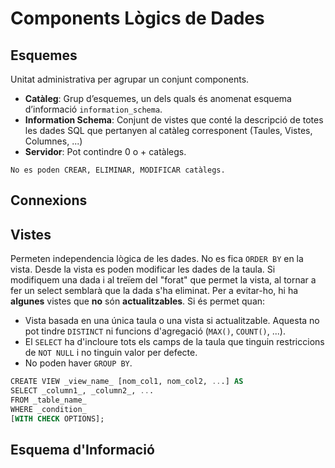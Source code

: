 
# Components Lògics de Dades
## Esquemes
Unitat administrativa per agrupar un conjunt components.
- **Catàleg**: Grup d’esquemes, un dels quals és anomenat esquema d’informació `information_schema`.
- **Information Schema**: Conjunt de vistes que conté la descripció de totes les dades SQL que pertanyen al catàleg corresponent (Taules, Vistes, Columnes, ...)
- **Servidor**: Pot contindre 0 o + catàlegs.

```ad-info
No es poden CREAR, ELIMINAR, MODIFICAR catàlegs.
```

## Connexions

## Vistes
Permeten independencia lògica de les dades.
No es fica ``ORDER BY`` en la vista. 
Desde la vista es poden modificar les dades de la taula. Si modifiquem una dada i al treïem del "forat" que permet la vista, al tornar a fer un select semblarà que la dada s'ha eliminat.
Per a evitar-ho, hi ha **algunes** vistes que **no** són **actualitzables**. 
Si és permet quan:
- Vista basada en una única taula o una vista si actualitzable. Aquesta no pot tindre `DISTINCT` ni funcions d'agregació (`MAX()`, `COUNT()`, ...).
- El `SELECT` ha d'incloure tots els camps de la taula que tinguin restriccions de `NOT NULL` i no tinguin valor per defecte.
- No poden haver `GROUP BY`.

```SQL
CREATE VIEW _view_name_ [nom_col1, nom_col2, ...] AS  
SELECT _column1_, _column2_, ...  
FROM _table_name_  
WHERE _condition_
[WITH CHECK OPTIONS];
```

## Esquema d'Informació